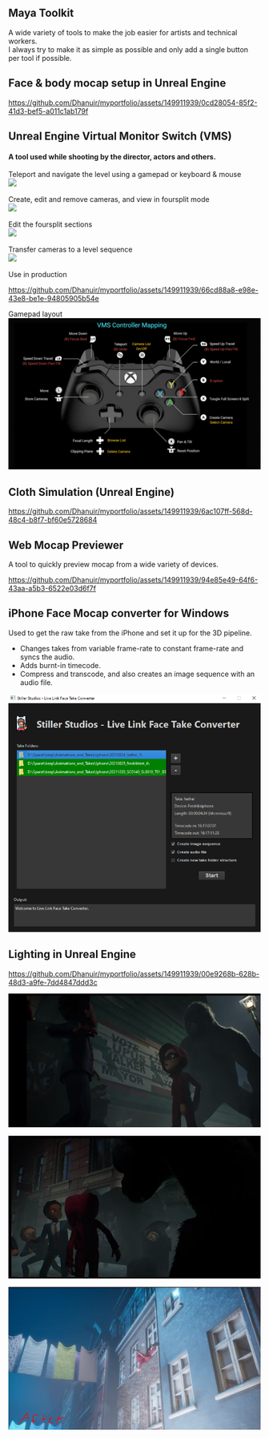 ## Maya Toolkit
A wide variety of tools to make the job easier for artists and technical workers. <br />
I always try to make it as simple as possible and only add a single button per tool if possible. <br />

## Face & body mocap setup in Unreal Engine 

https://github.com/Dhanuir/myportfolio/assets/149911939/0cd28054-85f2-41d3-bef5-a011c1ab179f

## Unreal Engine Virtual Monitor Switch (VMS)
#### A tool used while shooting by the director, actors and others.

Teleport and navigate the level using a gamepad or keyboard & mouse<br />
![](ProjectImages/VMS/gifs/VMS_Teleport.gif)

Create, edit and remove cameras, and view in foursplit mode<br />
![](ProjectImages/VMS/gifs/VMS_CreateCameras.gif)

Edit the foursplit sections<br />
![](ProjectImages/VMS/gifs/VMS_Foursplit.gif)

Transfer cameras to a level sequence<br />
![](ProjectImages/VMS/gifs/VMS_CamerasToSequence.gif)

Use in production

https://github.com/Dhanuir/myportfolio/assets/149911939/66cd88a8-e98e-43e8-be1e-94805905b54e

Gamepad layout<br />
![](ProjectImages/VMS/images/GamepadLayout.PNG)

## Cloth Simulation (Unreal Engine)

https://github.com/Dhanuir/myportfolio/assets/149911939/6ac107ff-568d-48c4-b8f7-bf60e5728684

## Web Mocap Previewer 
A tool to quickly preview mocap from a wide variety of devices. <br />

https://github.com/Dhanuir/myportfolio/assets/149911939/94e85e49-64f6-43aa-a5b3-6522e03d6f7f

## iPhone Face Mocap converter for Windows
Used to get the raw take from the iPhone and set it up for the 3D pipeline.<br />
- Changes takes from variable frame-rate to constant frame-rate and syncs the audio.<br />
- Adds burnt-in timecode.<br />
- Compress and transcode, and also creates an image sequence with an audio file.<br />

![](ProjectImages/TakeConverter/TakeConverter.PNG)

## Lighting in Unreal Engine

https://github.com/Dhanuir/myportfolio/assets/149911939/00e9268b-628b-48d3-a9fe-7dd4847ddd3c

![](ProjectImages/Lighting/alley_01.png)

![](ProjectImages/Lighting/alley_02.png)

![](ProjectImages/Lighting/flying_02.png)
